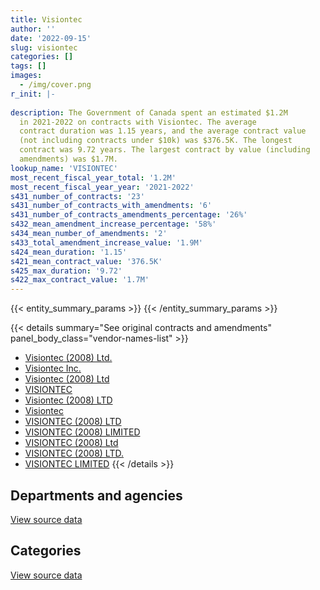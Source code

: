```yaml
---
title: Visiontec
author: ''
date: '2022-09-15'
slug: visiontec
categories: []
tags: []
images:
  - /img/cover.png
r_init: |-
  
description: The Government of Canada spent an estimated $1.2M
  in 2021-2022 on contracts with Visiontec. The average
  contract duration was 1.15 years, and the average contract value
  (not including contracts under $10k) was $376.5K. The longest
  contract was 9.72 years. The largest contract by value (including
  amendments) was $1.7M.
lookup_name: 'VISIONTEC'
most_recent_fiscal_year_total: '1.2M'
most_recent_fiscal_year_year: '2021-2022'
s431_number_of_contracts: '23'
s431_number_of_contracts_with_amendments: '6'
s431_number_of_contracts_amendments_percentage: '26%'
s432_mean_amendment_increase_percentage: '58%'
s434_mean_number_of_amendments: '2'
s433_total_amendment_increase_value: '1.9M'
s424_mean_duration: '1.15'
s421_mean_contract_value: '376.5K'
s425_max_duration: '9.72'
s422_max_contract_value: '1.7M'
---
```


<script src="/rmarkdown-libs/htmlwidgets/htmlwidgets.js"></script>
<link href="/rmarkdown-libs/datatables-css/datatables-crosstalk.css" rel="stylesheet" />
<script src="/rmarkdown-libs/datatables-binding/datatables.js"></script>
<script src="/rmarkdown-libs/jquery/jquery-3.6.0.min.js"></script>
<link href="/rmarkdown-libs/dt-core-bootstrap/css/dataTables.bootstrap.min.css" rel="stylesheet" />
<link href="/rmarkdown-libs/dt-core-bootstrap/css/dataTables.bootstrap.extra.css" rel="stylesheet" />
<script src="/rmarkdown-libs/dt-core-bootstrap/js/jquery.dataTables.min.js"></script>
<script src="/rmarkdown-libs/dt-core-bootstrap/js/dataTables.bootstrap.min.js"></script>
<link href="/rmarkdown-libs/crosstalk/css/crosstalk.min.css" rel="stylesheet" />
<script src="/rmarkdown-libs/crosstalk/js/crosstalk.min.js"></script>
<script src="/rmarkdown-libs/htmlwidgets/htmlwidgets.js"></script>
<link href="/rmarkdown-libs/datatables-css/datatables-crosstalk.css" rel="stylesheet" />
<script src="/rmarkdown-libs/datatables-binding/datatables.js"></script>
<script src="/rmarkdown-libs/jquery/jquery-3.6.0.min.js"></script>
<link href="/rmarkdown-libs/dt-core-bootstrap/css/dataTables.bootstrap.min.css" rel="stylesheet" />
<link href="/rmarkdown-libs/dt-core-bootstrap/css/dataTables.bootstrap.extra.css" rel="stylesheet" />
<script src="/rmarkdown-libs/dt-core-bootstrap/js/jquery.dataTables.min.js"></script>
<script src="/rmarkdown-libs/dt-core-bootstrap/js/dataTables.bootstrap.min.js"></script>
<link href="/rmarkdown-libs/crosstalk/css/crosstalk.min.css" rel="stylesheet" />
<script src="/rmarkdown-libs/crosstalk/js/crosstalk.min.js"></script>

{{< entity_summary_params >}}
{{< /entity_summary_params >}}

{{< details summary="See original contracts and amendments" panel_body_class="vendor-names-list" >}}
- [Visiontec (2008) Ltd.](https://search.open.canada.ca/en/ct/?sort=contract_value_f%20desc&page=1&search_text=%22Visiontec%20%282008%29%20Ltd.%22)
- [Visiontec Inc.](https://search.open.canada.ca/en/ct/?sort=contract_value_f%20desc&page=1&search_text=%22Visiontec%20Inc.%22)
- [Visiontec (2008) Ltd](https://search.open.canada.ca/en/ct/?sort=contract_value_f%20desc&page=1&search_text=%22Visiontec%20%282008%29%20Ltd%22)
- [VISIONTEC](https://search.open.canada.ca/en/ct/?sort=contract_value_f%20desc&page=1&search_text=%22VISIONTEC%22)
- [Visiontec (2008) LTD](https://search.open.canada.ca/en/ct/?sort=contract_value_f%20desc&page=1&search_text=%22Visiontec%20%282008%29%20LTD%22)
- [Visiontec](https://search.open.canada.ca/en/ct/?sort=contract_value_f%20desc&page=1&search_text=%22Visiontec%22)
- [VISIONTEC (2008) LTD](https://search.open.canada.ca/en/ct/?sort=contract_value_f%20desc&page=1&search_text=%22VISIONTEC%20%282008%29%20LTD%22)
- [VISIONTEC (2008) LIMITED](https://search.open.canada.ca/en/ct/?sort=contract_value_f%20desc&page=1&search_text=%22VISIONTEC%20%282008%29%20LIMITED%22)
- [VISIONTEC (2008) Ltd](https://search.open.canada.ca/en/ct/?sort=contract_value_f%20desc&page=1&search_text=%22VISIONTEC%20%282008%29%20Ltd%22)
- [VISIONTEC (2008) LTD.](https://search.open.canada.ca/en/ct/?sort=contract_value_f%20desc&page=1&search_text=%22VISIONTEC%20%282008%29%20LTD.%22)
- [VISIONTEC LIMITED](https://search.open.canada.ca/en/ct/?sort=contract_value_f%20desc&page=1&search_text=%22VISIONTEC%20LIMITED%22)
{{< /details >}}

## Departments and agencies

<div id="htmlwidget-1" style="width:100%;height:auto;" class="datatables html-widget"></div>
<script type="application/json" data-for="htmlwidget-1">{"x":{"style":"bootstrap","filter":"none","vertical":false,"data":[["<a href=\"/departments/cas-satj/\">Courts Administration Service<\/a>","<a href=\"/departments/csc-scc/\">Correctional Service of Canada<\/a>","<a href=\"/departments/dfatd-maecd/\">Global Affairs Canada<\/a>","<a href=\"/departments/dnd-mdn/\">National Defence<\/a>","<a href=\"/departments/hc-sc/\">Health Canada<\/a>","<a href=\"/departments/phac-aspc/\">Public Health Agency of Canada<\/a>","<a href=\"/departments/pwgsc-tpsgc/\">Public Services and Procurement Canada<\/a>","<a href=\"/departments/rcmp-grc/\">Royal Canadian Mounted Police<\/a>"],[201658.78,177750,96568.76,283915.5,18209.95,null,16120.65,274011.31],[191497.88,null,94074.54,433124.94,23996.68,356293,null,null],[169950.98,null,null,1515404.5,null,null,null,null],[169950.98,null,null,952870.6,null,null,null,37532.95]],"container":"<table class=\"table table-striped table-hover row-border order-column display\">\n  <thead>\n    <tr>\n      <th>Department<\/th>\n      <th>2018-2019<\/th>\n      <th>2019-2020<\/th>\n      <th>2020-2021<\/th>\n      <th>2021-2022<\/th>\n    <\/tr>\n  <\/thead>\n<\/table>","options":{"order":[[4,"desc"]],"pageLength":10,"autoWidth":true,"columnDefs":[{"targets":1,"render":"function(data, type, row, meta) {\n    return type !== 'display' ? data : DTWidget.formatCurrency(data, \"$\", 2, 3, \",\", \".\", true, null);\n  }"},{"targets":2,"render":"function(data, type, row, meta) {\n    return type !== 'display' ? data : DTWidget.formatCurrency(data, \"$\", 2, 3, \",\", \".\", true, null);\n  }"},{"targets":3,"render":"function(data, type, row, meta) {\n    return type !== 'display' ? data : DTWidget.formatCurrency(data, \"$\", 2, 3, \",\", \".\", true, null);\n  }"},{"targets":4,"render":"function(data, type, row, meta) {\n    return type !== 'display' ? data : DTWidget.formatCurrency(data, \"$\", 2, 3, \",\", \".\", true, null);\n  }"},{"width":"16%","targets":[1,2,3,4]},{"className":"dt-right","targets":[1,2,3,4]}],"orderClasses":false}},"evals":["options.columnDefs.0.render","options.columnDefs.1.render","options.columnDefs.2.render","options.columnDefs.3.render"],"jsHooks":[]}</script>
<p class="text-right">
<a href="https://github.com/GoC-Spending/contracts-data/tree/main/data/out/vendors/visiontec/summary_by_fiscal_year_by_department.csv" class="source-data-link btn btn-link">View source data</a>
</p>

## Categories

<div id="htmlwidget-2" style="width:100%;height:auto;" class="datatables html-widget"></div>
<script type="application/json" data-for="htmlwidget-2">{"x":{"style":"bootstrap","filter":"none","vertical":false,"data":[["<a href=\"/categories/office_management/\">Office management<\/a>","<a href=\"/categories/defence/\">Defence<\/a>","<a href=\"/categories/medical/\">Medical<\/a>","<a href=\"/categories/industrial_products_and_services/\">Industrial products and services<\/a>","<a href=\"/categories/security_and_protection/\">Security and protection<\/a>"],[180691.63,null,null,613532.01,274011.31],[170416.6,null,23996.68,904573.76,null],[169950.98,693729.6,null,821674.9,null],[169950.98,693729.6,null,296673.95,null]],"container":"<table class=\"table table-striped table-hover row-border order-column display\">\n  <thead>\n    <tr>\n      <th>Category<\/th>\n      <th>2018-2019<\/th>\n      <th>2019-2020<\/th>\n      <th>2020-2021<\/th>\n      <th>2021-2022<\/th>\n    <\/tr>\n  <\/thead>\n<\/table>","options":{"order":[[4,"desc"]],"dom":"t","pageLength":30,"autoWidth":true,"columnDefs":[{"targets":1,"render":"function(data, type, row, meta) {\n    return type !== 'display' ? data : DTWidget.formatCurrency(data, \"$\", 2, 3, \",\", \".\", true, null);\n  }"},{"targets":2,"render":"function(data, type, row, meta) {\n    return type !== 'display' ? data : DTWidget.formatCurrency(data, \"$\", 2, 3, \",\", \".\", true, null);\n  }"},{"targets":3,"render":"function(data, type, row, meta) {\n    return type !== 'display' ? data : DTWidget.formatCurrency(data, \"$\", 2, 3, \",\", \".\", true, null);\n  }"},{"targets":4,"render":"function(data, type, row, meta) {\n    return type !== 'display' ? data : DTWidget.formatCurrency(data, \"$\", 2, 3, \",\", \".\", true, null);\n  }"},{"width":"16%","targets":[1,2,3,4]},{"className":"dt-right","targets":[1,2,3,4]}],"orderClasses":false,"lengthMenu":[10,25,30,50,100]}},"evals":["options.columnDefs.0.render","options.columnDefs.1.render","options.columnDefs.2.render","options.columnDefs.3.render"],"jsHooks":[]}</script>
<p class="text-right">
<a href="https://github.com/GoC-Spending/contracts-data/tree/main/data/out/vendors/visiontec/summary_by_fiscal_year_by_category.csv" class="source-data-link btn btn-link">View source data</a>
</p>
